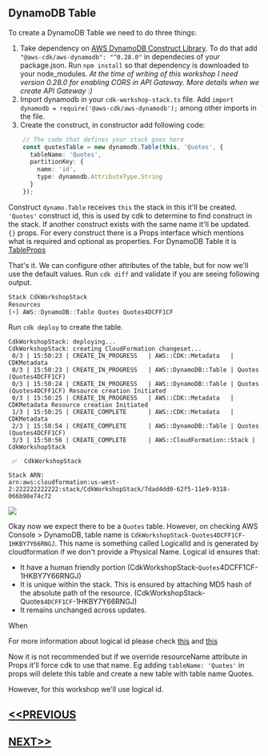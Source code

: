 ## DynamoDB Table
To create a DynamoDB Table we need to do three things:
1. Take dependency on [AWS DynamoDB Construct Library](https://awslabs.github.io/aws-cdk/refs/_aws-cdk_aws-dynamodb.html). To do that add `"@aws-cdk/aws-dynamodb": "^0.28.0"` in dependecies of your package.json. Run `npm install` so that dependency is downloaded to your node_modules. *At the time of writing of this workshop I need version 0.28.0 for enabling CORS in API Gateway. More details when we create API Gateway :)*
2. Import dynamodb in your `cdk-workshop-stack.ts` file. Add `import dynamodb = require('@aws-cdk/aws-dynamodb');` among other imports in the file.
3. Create the construct, in constructor add following code:
```typescript
    // The code that defines your stack goes here
    const quotesTable = new dynamodb.Table(this, 'Quotes', {
      tableName: 'Quotes',
      partitionKey: {
        name: 'id',
        type: dynamodb.AttributeType.String
      }
    });
```
Construct `dynamo.Table` receives `this` the stack in this it'll be created.  
`'Quotes'` construct id, this is used by cdk to determine to find construct in the stack. If another construct exists with the same name it'll be updated.  
`{}` props. For every construct there is a Props interface which mentions what is required and optional as properties. For DynamoDB Table it is [TableProps](https://awslabs.github.io/aws-cdk/refs/_aws-cdk_aws-dynamodb.html#@aws-cdk/aws-dynamodb.TableProps)

That's it. We can configure other attributes of the table, but for now we'll use the default values. Run `cdk diff` and validate if you are seeing following output.
```js
Stack CdkWorkshopStack
Resources
[+] AWS::DynamoDB::Table Quotes Quotes4DCFF1CF
```
Run `cdk deploy` to create the table.
```
CdkWorkshopStack: deploying...
CdkWorkshopStack: creating CloudFormation changeset...
 0/3 | 15:50:23 | CREATE_IN_PROGRESS   | AWS::CDK::Metadata   | CDKMetadata
 0/3 | 15:50:23 | CREATE_IN_PROGRESS   | AWS::DynamoDB::Table | Quotes (Quotes4DCFF1CF)
 0/3 | 15:50:24 | CREATE_IN_PROGRESS   | AWS::DynamoDB::Table | Quotes (Quotes4DCFF1CF) Resource creation Initiated
 0/3 | 15:50:25 | CREATE_IN_PROGRESS   | AWS::CDK::Metadata   | CDKMetadata Resource creation Initiated
 1/3 | 15:50:25 | CREATE_COMPLETE      | AWS::CDK::Metadata   | CDKMetadata
 2/3 | 15:50:54 | CREATE_COMPLETE      | AWS::DynamoDB::Table | Quotes (Quotes4DCFF1CF)
 3/3 | 15:50:56 | CREATE_COMPLETE      | AWS::CloudFormation::Stack | CdkWorkshopStack

 ✅  CdkWorkshopStack

Stack ARN:
arn:aws:cloudformation:us-west-2:222222222222:stack/CdkWorkshopStack/7dad4dd0-62f5-11e9-9318-066b98e74c72
```
![](https://media.giphy.com/media/yoJC2GnSClbPOkV0eA/giphy.gif)

Okay now we expect there to be a `Quotes` table. However, on checking AWS Console > DynamoDB, table name is `CdkWorkshopStack-Quotes4DCFF1CF-1HKBY7Y66RNGJ`. This name is something called LogicalId and is generated by cloudformation if we don't provide a Physical Name. Logical id ensures that:
- It have a human friendly portion (CdkWorkshopStack-`Quotes`4DCFF1CF-1HKBY7Y66RNGJ)
- It is unique within the stack. This is ensured by attaching MD5 hash of the absolute path of the resource. (CdkWorkshopStack-Quotes`4DCFF1CF`-1HKBY7Y66RNGJ)
- It remains unchanged across updates.

When 

For more information about logical id please check [this](https://docs.aws.amazon.com/AWSCloudFormation/latest/UserGuide/resources-section-structure.html) and [this](https://docs.aws.amazon.com/CDK/latest/userguide/constructs.html)

Now it is not recommended but if we override resourceName attribute in Props it'll force cdk to use that name. Eg adding `tableName: 'Quotes'` in props will delete this table and create a new table with table name Quotes. 

However, for this workshop we'll use logical id.

## [<<PREVIOUS](../README.md)
## [NEXT>>](lambda_function_creation.md)